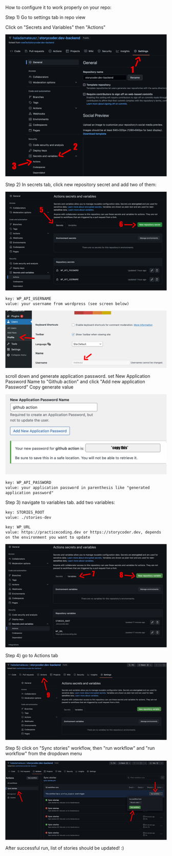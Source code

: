 
How to configure it to work properly on your repo:

Step 1) Go to settings tab in repo view

Click on "Secrets and Variables" then "Actions"

![](deployment-1.png)

Step 2) In secrets tab, click new repository secret and add two of them:

![](deployment-2.png)

```
key: WP_API_USERNAME
value: your username from wordpress (see screen below)
```

![](deployment-3.png)

scroll down and generate application password.
set New Application Password Name to "Github action" and click "Add new application Password"
Copy generate value

![](deployment-4.png)

```
key: WP_API_PASSWORD
value: your application password in parenthesis like "generated application password"
```

Step 3) navigate to variables tab. add two variables:

```
key: STORIES_ROOT 
value: ./stories-dev
```

```
key: WP_URL
value: https://practicecoding.dev or https://storycoder.dev, depends on the environment you want to update
```

![](deployment-5.png)

Step 4) go to Actions tab

![](deployment-6.png)

Step 5) click on "Sync stories" workflow, then "run workflow" and "run workflow" from the dropdown menu

![](deployment-7.png)

After successful run, list of stories should be updated! :)

